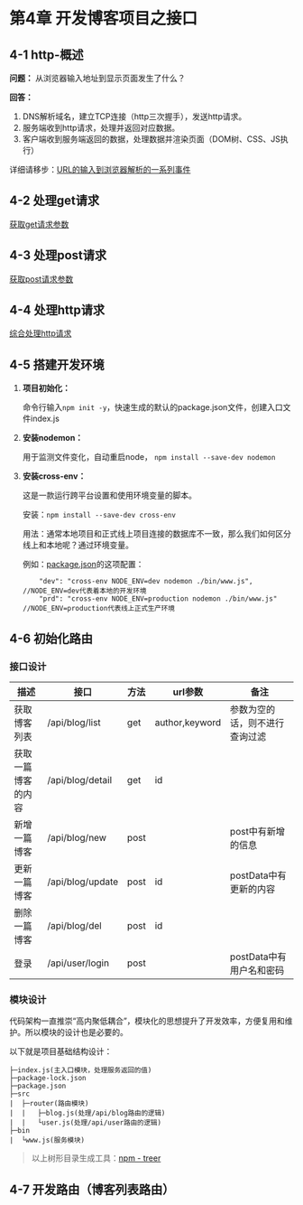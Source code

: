 # 第4章 开发博客项目之接口

## 4-1 http-概述  

**问题：** 从浏览器输入地址到显示页面发生了什么？

**回答：**  
1. DNS解析域名，建立TCP连接（http三次握手），发送http请求。
1. 服务端收到http请求，处理并返回对应数据。
1. 客户端收到服务端返回的数据，处理数据并渲染页面（DOM树、CSS、JS执行）

详细请移步：[URL的输入到浏览器解析的一系列事件](https://juejin.cn/post/6844903832435032072)

## 4-2 处理get请求  
[获取get请求参数](./handleGetRequest.js)

## 4-3 处理post请求  
[获取post请求参数](./handlePOSTRequest.js)

## 4-4 处理http请求  
[综合处理http请求](./httpRequest.js)

## 4-5 搭建开发环境  
1. **项目初始化：**

    命令行输入```npm init -y```，快速生成的默认的package.json文件，创建入口文件index.js

2. **安装nodemon：**

    用于监测文件变化，自动重启node， ```npm install --save-dev nodemon``` 

3. **安装cross-env：**

    这是一款运行跨平台设置和使用环境变量的脚本。

    安装：```npm install --save-dev cross-env```

    用法：通常本地项目和正式线上项目连接的数据库不一致，那么我们如何区分线上和本地呢？通过环境变量。

    例如：[package.json](./4-5/blog-1/package.json)的这项配置：

    ```javacript
        "dev": "cross-env NODE_ENV=dev nodemon ./bin/www.js", //NODE_ENV=dev代表着本地的开发环境
        "prd": "cross-env NODE_ENV=production nodemon ./bin/www.js" //NODE_ENV=production代表线上正式生产环境
    ```

## 4-6 初始化路由  
### 接口设计

| 描述 | 接口 | 方法 | url参数 | 备注 |
| ---- | ---- | ---- | ---- | ---- |
| 获取博客列表 | /api/blog/list | get | author,keyword | 参数为空的话，则不进行查询过滤 |
| 获取一篇博客的内容 | /api/blog/detail | get | id |  |
| 新增一篇博客 | /api/blog/new | post | | post中有新增的信息 |
| 更新一篇博客 | /api/blog/update | post | id | postData中有更新的内容 |
| 删除一篇博客 | /api/blog/del | post | id |  |
| 登录 | /api/user/login | post |  | postData中有用户名和密码 |

### 模块设计
代码架构一直推崇“高内聚低耦合”，模块化的思想提升了开发效率，方便复用和维护。所以模块的设计也是必要的。

以下就是项目基础结构设计：

```
├─index.js(主入口模块，处理服务返回的值)
├─package-lock.json
├─package.json
├─src
|  ├─router(路由模块)
|  |   ├─blog.js(处理/api/blog路由的逻辑)
|  |   └user.js(处理/api/user路由的逻辑)
├─bin
|  └www.js(服务模块)
```
> 以上树形目录生成工具：[npm - treer](https://www.npmjs.com/package/treer)

## 4-7 开发路由（博客列表路由） 